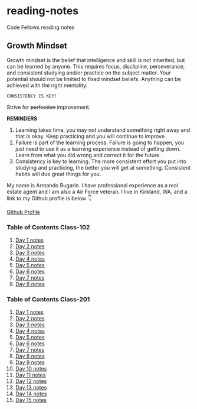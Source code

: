 # reading-notes
Code Fellows reading notes

## Growth Mindset
Growth mindset is the belief that intelligence and skill is not inherited, but can be learned by anyone. This requires focus, disclipline, perseverance, and consistent studying and/or practice on the subject matter. Your potential should not be limited to fixed mindset beliefs. Anything can be achieved with the right mentality.

`CONSISTENCY IS KEY!`

Strive for ~~perfection~~ improvement.

**REMINDERS**

1. Learning takes time, you may not understand something right away and that is okay. Keep practicing and you will continue to improve.
2. Failure is part of the learning process. Failure is going to happen, you just need to use it as a learning experience instead of getting down. Learn from what you did wrong and correct it for the future.
3. Consistency is key to learning. The more consistent effort you put into studying and practicing, the better you will get at something. Consistent habits will due great things for you.

My name is Armando Bugarin. I have professional experience as a real estate agent and I am also a Air Force veteran. I live in Kirkland, WA, and a link to my Github profile is below 👇

[Github Profile](https://github.com/armando-bugarin)

### Table of Contents Class-102

1. [Day 1 notes](./class-102/102-day1-notes.md)
2. [Day 2 notes](./class-102/102-day2-notes.md)
3. [Day 3 notes](./class-102/102-day3-notes.md)
4. [Day 4 notes](./class-102/102-day4-notes.md)
5. [Day 5 notes](./class-102/102-day5-notes.md)
6. [Day 6 notes](./class-102/102-day6-notes.md)
7. [Day 7 notes](./class-102/102-day7-notes.md)
8. [Day 8 notes](./class-102/102-day8-notes.md)

### Table of Contents Class-201

1. [Day 1 notes](./class-201/201-day1-notes.md)
2. [Day 2 notes](./class-201/201-day2-notes.md)
3. [Day 3 notes](./class-201/201-day3-notes.md)
4. [Day 4 notes](./class-201/201-day4-notes.md)
5. [Day 5 notes](./class-201/201-day5-notes.md)
6. [Day 6 notes](./class-201/201-day6-notes.md)
7. [Day 7 notes](./class-201/201-day7-notes.md)
8. [Day 8 notes](./class-201/201-day8-notes.md)
9. [Day 9 notes](./class-201/201-day9-notes.md)
10. [Day 10 notes](./class-201/201-day10-notes.md)
11. [Day 11 notes](./class-201/201-day11-notes.md)
12. [Day 12 notes](./class-201/201-day11-notes.md)
13. [Day 13 notes](./class-201/201-day13-notes.md)
14. [Day 14 notes](./class-201/201-day14-notes.md)
15. [Day 15 notes](./class-201/201-day15-notes.md)
